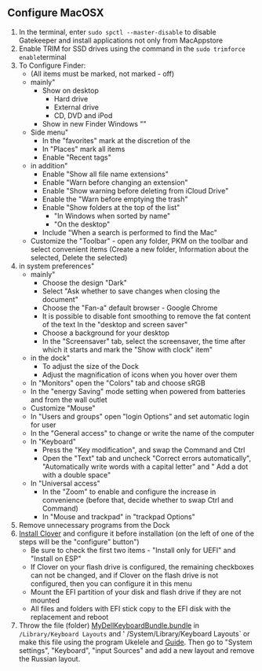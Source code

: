 ## Configure MacOSX

1. In the terminal, enter `sudo spctl --master-disable` to disable Gatekeeper and install applications not only from MacAppstore
2. Enable TRIM for SSD drives using the command in the `sudo trimforce enable`terminal
3. To Configure Finder:
   - (All items must be marked, not marked - off)
   - mainly"
     - Show on desktop
       - Hard drive
       - External drive
       - CD, DVD and iPod
     - Show in new Finder Windows "<username>"
   - Side menu"
     - In the "favorites" mark at the discretion of the
     - In "Places" mark all items
     - Enable "Recent tags"
   - in addition"
     - Enable "Show all file name extensions"
     - Enable "Warn before changing an extension"
     - Enable "Show warning before deleting from iCloud Drive"
     - Enable the "Warn before emptying the trash"
     - Enable "Show folders at the top of the list"
       - "In Windows when sorted by name"
       - "On the desktop"
     - Include "When a search is performed to find the Mac"
   - Customize the "Toolbar" - open any folder, PKM on the toolbar and select convenient items (Create a new folder, Information about the selected, Delete the selected)
4. in system preferences"
   - mainly"
     - Choose the design "Dark"
     - Select "Ask whether to save changes when closing the document"
     - Choose the "Fan-a" default browser - Google Chrome
     - It is possible to disable font smoothing to remove the fat content of the text
    In the "desktop and screen saver"
     - Choose a background for your desktop
     - In the "Screensaver" tab, select the screensaver, the time after which it starts and mark the "Show with clock" item"
   - in the dock"
     - To adjust the size of the Dock
     - Adjust the magnification of icons when you hover over them
   - In "Monitors" open the "Colors" tab and choose sRGB
   - In the "energy Saving" mode setting when powered from batteries and from the wall outlet
   - Customize "Mouse"
   - In "Users and groups" open "login Options" and set automatic login for user
   - In the "General access" to change or write the name of the computer
   - In "Keyboard"
     - Press the "Key modification", and swap the Command and Ctrl
     - Open the "Text" tab and uncheck "Correct errors automatically", "Automatically write words with a capital letter" and " Add a dot with a double space"
   - In "Universal access"
     - In the "Zoom" to enable and configure the increase in convenience (before that, decide whether to swap Ctrl and Command)
     - In "Mouse and trackpad" in "trackpad Options"
5. Remove unnecessary programs from the Dock
6. [Install Clover](https://sourceforge.net/projects/cloverefiboot/) and configure it before installation (on the left of one of the steps will be the "configure" button")
   - Be sure to check the first two items - "Install only for UEFI" and "Install on ESP"
   - If Clover on your flash drive is configured, the remaining checkboxes can not be changed, and if Clover on the flash drive is not configured, then you can configure it in this menu
   - Mount the EFI partition of your disk and flash drive if they are not mounted
   - All files and folders with EFI stick copy to the EFI disk with the replacement and reboot
7. Throw the file (folder) [MyDellKeyboardBundle.bundle](/OtherFiles/MyDellKeyboardBundle.bundle) in `/Library/Keyboard Layouts` and ' /System/Library/Keyboard Layouts` or make this file using the program Ukelele and [Guide](https://www.youtube.com/watch?v=Ll6UGWGSSv8). Then go to "System settings", "Keyboard", "input Sources" and add a new layout and remove the Russian layout.
